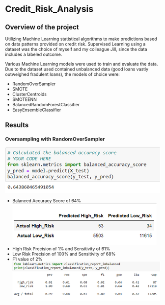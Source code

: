 # Credit_Risk_Analysis
## Overview of the project

Utilizing Machine Learning statistical algorithms to make predictions based on data patterns provided on credit risk. Supervised Learning using a dataset was the choice of myself and my colleague Jill, since the data includes a labeled outcome.

Various Machine Learning models were used to train and evaluate the data. Due to the dataset used contained unbalanced data (good loans vastly outweighed fradulent loans), the models of choice were:

  - RandomOverSampler
  - SMOTE 
  - ClusterCentroids
  - SMOTEENN
  - BalancedRandomForestClassifier
  - EasyEnsembleClassifier

## Results

### Oversampling with RandomOverSampler
![Ovrsmpl Acc](https://github.com/A-Mossa/Credit_Risk_Analysis/blob/main/Imgs/Ovrsmpl%20Accuracy.png)
- Balanced Accuracy Score of 64%
![Ovrsmpl CM](https://github.com/A-Mossa/Credit_Risk_Analysis/blob/main/Imgs/Ovrsmpl%20CM.png)
- High Risk Precision of 1% and Sensitivity of 61%
- Low Risk Precision of 100% and Sensitivity of 68%
- F1 value of 2%
![Ovrsmpl CM](https://github.com/A-Mossa/Credit_Risk_Analysis/blob/main/Imgs/Ovrsmpl%20Clr.png)

###
